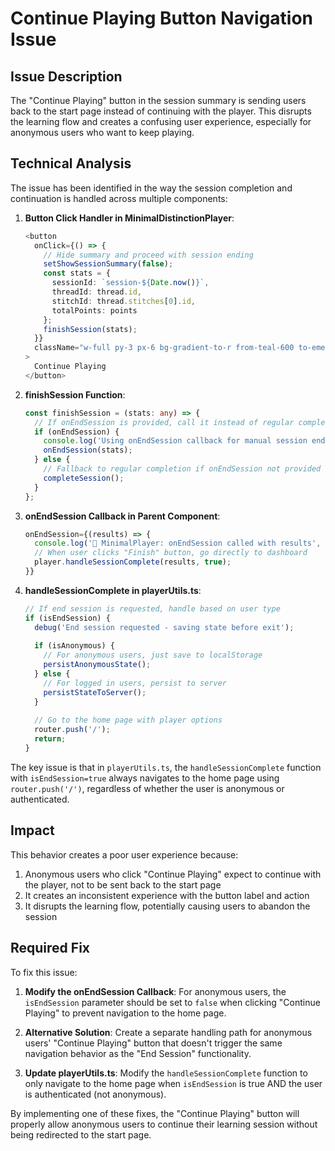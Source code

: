# Continue Playing Button Navigation Issue

## Issue Description

The "Continue Playing" button in the session summary is sending users back to the start page instead of continuing with the player. This disrupts the learning flow and creates a confusing user experience, especially for anonymous users who want to keep playing.

## Technical Analysis

The issue has been identified in the way the session completion and continuation is handled across multiple components:

1. **Button Click Handler in MinimalDistinctionPlayer**:
   ```typescript
   <button 
     onClick={() => {
       // Hide summary and proceed with session ending
       setShowSessionSummary(false);
       const stats = {
         sessionId: `session-${Date.now()}`,
         threadId: thread.id,
         stitchId: thread.stitches[0].id,
         totalPoints: points
       };
       finishSession(stats);
     }}
     className="w-full py-3 px-6 bg-gradient-to-r from-teal-600 to-emerald-500 hover:from-teal-500 hover:to-emerald-400 text-white font-bold rounded-xl transition-colors"
   >
     Continue Playing
   </button>
   ```

2. **finishSession Function**:
   ```typescript
   const finishSession = (stats: any) => {
     // If onEndSession is provided, call it instead of regular completion
     if (onEndSession) {
       console.log('Using onEndSession callback for manual session ending');
       onEndSession(stats);
     } else {
       // Fallback to regular completion if onEndSession not provided
       completeSession();
     }
   };
   ```

3. **onEndSession Callback in Parent Component**:
   ```typescript
   onEndSession={(results) => {
     console.log('🚪 MinimalPlayer: onEndSession called with results', { points: results.totalPoints });
     // When user clicks "Finish" button, go directly to dashboard
     player.handleSessionComplete(results, true);
   }}
   ```

4. **handleSessionComplete in playerUtils.ts**:
   ```typescript
   // If end session is requested, handle based on user type
   if (isEndSession) {
     debug('End session requested - saving state before exit');
     
     if (isAnonymous) {
       // For anonymous users, just save to localStorage
       persistAnonymousState();
     } else {
       // For logged in users, persist to server
       persistStateToServer();
     }
     
     // Go to the home page with player options
     router.push('/');
     return;
   }
   ```

The key issue is that in `playerUtils.ts`, the `handleSessionComplete` function with `isEndSession=true` always navigates to the home page using `router.push('/')`, regardless of whether the user is anonymous or authenticated.

## Impact

This behavior creates a poor user experience because:

1. Anonymous users who click "Continue Playing" expect to continue with the player, not to be sent back to the start page
2. It creates an inconsistent experience with the button label and action
3. It disrupts the learning flow, potentially causing users to abandon the session

## Required Fix

To fix this issue:

1. **Modify the onEndSession Callback**:
   For anonymous users, the `isEndSession` parameter should be set to `false` when clicking "Continue Playing" to prevent navigation to the home page.

2. **Alternative Solution**:
   Create a separate handling path for anonymous users' "Continue Playing" button that doesn't trigger the same navigation behavior as the "End Session" functionality.

3. **Update playerUtils.ts**:
   Modify the `handleSessionComplete` function to only navigate to the home page when `isEndSession` is true AND the user is authenticated (not anonymous).

By implementing one of these fixes, the "Continue Playing" button will properly allow anonymous users to continue their learning session without being redirected to the start page.